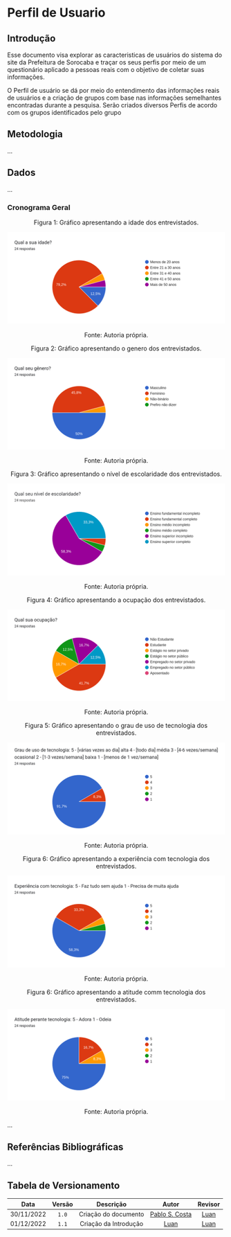 # Perfil de Usuario

## Introdução

Esse documento visa explorar as caracteristicas de usuários do sistema do site da Prefeitura de Sorocaba e traçar os seus perfis por meio de um questionário aplicado a pessoas reais com o objetivo de coletar suas informações.

O Perfil de usuário se dá por meio do entendimento das informações reais de usuários e a criação de grupos com base nas informações semelhantes encontradas durante a pesquisa. Serão criados diversos Perfis de acordo com os grupos identificados pelo grupo

## Metodologia

...

## Dados

...

### Cronograma Geral

<div style="text-align: center">
<p>Figura 1: Gráfico apresentando a idade dos entrevistados. </p>
</div>

![Idade dos entrevistados](../../../media/perfil_usuario/idade.png)

<div style="text-align: center">
<p>Fonte: Autoria própria. </p>
</div>

<div style="text-align: center">
<p>Figura 2: Gráfico apresentando o genero dos entrevistados. </p>
</div>

![Idade dos entrevistados](../../../media/perfil_usuario/genero.png)

<div style="text-align: center">
<p>Fonte: Autoria própria. </p>
</div>

<div style="text-align: center">
<p>Figura 3: Gráfico apresentando o nível de escolaridade dos entrevistados. </p>
</div>

![Idade dos entrevistados](../../../media/perfil_usuario/escolaridade.png)

<div style="text-align: center">
<p>Fonte: Autoria própria. </p>
</div>

<div style="text-align: center">
<p>Figura 4: Gráfico apresentando a ocupação dos entrevistados. </p>
</div>

![Idade dos entrevistados](../../../media/perfil_usuario/ocupacao.png)

<div style="text-align: center">
<p>Fonte: Autoria própria. </p>
</div>

<div style="text-align: center">
<p>Figura 5: Gráfico apresentando o grau de uso de tecnologia dos entrevistados. </p>
</div>

![Idade dos entrevistados](../../../media/perfil_usuario/usaTecnologia.png)

<div style="text-align: center">
<p>Fonte: Autoria própria. </p>
</div>

<div style="text-align: center">
<p>Figura 6: Gráfico apresentando a experiência com tecnologia dos entrevistados. </p>
</div>

![Idade dos entrevistados](../../../media/perfil_usuario/experienciaTec.png)

<div style="text-align: center">
<p>Fonte: Autoria própria. </p>
</div>

<div style="text-align: center">
<p>Figura 6: Gráfico apresentando a atitude comm tecnologia dos entrevistados. </p>
</div>

![Idade dos entrevistados](../../../media/perfil_usuario/atitudeTec.png)

<div style="text-align: center">
<p>Fonte: Autoria própria. </p>
</div>


...

## Referências Bibliográficas

...

## Tabela de Versionamento

|    Data    | Versão |       Descrição       |                      Autor                      |              Revisor              |
| :--------: | :----: | :-------------------: | :---------------------------------------------: | :-------------------------------: |
| 30/11/2022 | `1.0`  | Criação do documento  | [Pablo S. Costa](https://github.com/pabloheika) | [Luan](https://github.com/Luanmq) |
| 01/12/2022 | `1.1`  | Criação da Introdução |        [Luan](https://github.com/Luanmq)        | [Luan](https://github.com/Luanmq) |
